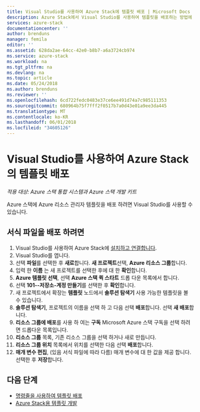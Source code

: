 ```yaml
---
title: Visual Studio를 사용하여 Azure Stack에 템플릿 배포 | Microsoft Docs
description: Azure Stack에서 Visual Studio를 사용하여 템플릿을 배포하는 방법에 대해 알아봅니다.
services: azure-stack
documentationcenter: ''
author: brenduns
manager: femila
editor: ''
ms.assetid: 628da2ae-64cc-42e0-b8b7-a6a3724cb974
ms.service: azure-stack
ms.workload: na
ms.tgt_pltfrm: na
ms.devlang: na
ms.topic: article
ms.date: 05/24/2018
ms.author: brenduns
ms.reviewer: ''
ms.openlocfilehash: 6cd722fedc0483e37ce6ee491d74a7c985111353
ms.sourcegitcommit: 680964b75f7fff2f0517b7a0d43e01a9ee3da445
ms.translationtype: MT
ms.contentlocale: ko-KR
ms.lasthandoff: 06/01/2018
ms.locfileid: "34605126"
---
```

# <a name="deploy-templates-in-azure-stack-using-visual-studio"></a>Visual Studio를 사용하여 Azure Stack의 템플릿 배포

*적용 대상: Azure 스택 통합 시스템과 Azure 스택 개발 키트*

Azure 스택에 Azure 리소스 관리자 템플릿을 배포 하려면 Visual Studio를 사용할 수 있습니다.

## <a name="to-deploy-a-template"></a>서식 파일을 배포 하려면

1. Visual Studio를 사용하여 Azure Stack에 [설치하고 연결합니다](azure-stack-install-visual-studio.md).
2. Visual Studio를 엽니다.
3. 선택 **파일**를 선택한 후 **새로**합니다. **새 프로젝트**선택, **Azure 리소스 그룹**합니다.
4. 입력 한 **이름** 는 새 프로젝트를 선택한 후에 대 한 **확인**합니다.
5. **Azure 템플릿 선택**, 선택 **Azure 스택 퀵 스타트** 드롭 다운 목록에서 합니다.
6. 선택 **101--저장소-계정 만들기**를 선택한 후 **확인**합니다.
7. 새 프로젝트에서 확장는 **템플릿** 노드에서 **솔루션 탐색기** 사용 가능한 템플릿을 볼 수 있습니다.
8. **솔루션 탐색기**, 프로젝트의 이름을 선택 하 고 다음 선택 **배포**합니다. 선택 **새 배포**합니다.
9. **리소스 그룹에 배포**를 사용 하 여는 **구독** Microsoft Azure 스택 구독을 선택 하려면 드롭다운 목록입니다.
10. **리소스 그룹** 목록, 기존 리소스 그룹을 선택 하거나 새로 만듭니다.
11. **리소스 그룹 위치** 목록에서 위치를 선택한 다음 선택 **배포**합니다.
12. **매개 변수 편집**, (있음 서식 파일에 따라 다름) 매개 변수에 대 한 값을 제공 합니다. 선택한 후 **저장**합니다.

## <a name="next-steps"></a>다음 단계

* [명령줄을 사용하여 템플릿 배포](azure-stack-deploy-template-command-line.md)
* [Azure Stack용 템플릿 개발](azure-stack-develop-templates.md)

